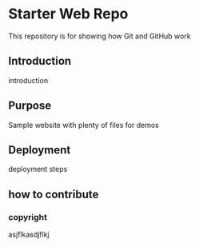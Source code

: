 # Starter Web Repo

This repository is for showing how Git and GitHub work
## Introduction

introduction

## Purpose

Sample website with plenty of files for demos


## Deployment

deployment steps 

## how to contribute

### copyright

asjflkasdjflkj